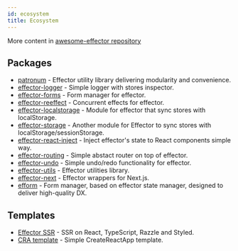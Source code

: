 ```yaml
---
id: ecosystem
title: Ecosystem
---
```


More content in [awesome-effector repository](https://github.com/effector/awesome)

## Packages

- [patronum](https://github.com/effector/patronum) - Effector utility library delivering modularity and convenience.
- [effector-logger](https://github.com/effector/logger) - Simple logger with stores inspector.
- [effector-forms](https://github.com/aanation/effector-forms) - Form manager for effector.
- [effector-reeffect](https://github.com/yumauri/effector-reeffect) - Concurrent effects for effector.
- [effector-localstorage](https://github.com/lessmess-dev/effector-localstorage) - Module for effector that sync stores with localStorage.
- [effector-storage](https://github.com/yumauri/effector-storage) - Another module for Effector to sync stores with localStorage/sessionStorage.
- [effector-react-inject](https://github.com/today-/effector-react-inject) - Inject effector's state to React components simple way.
- [effector-routing](https://github.com/Kelin2025/effector-routing) - Simple abstact router on top of effector.
- [effector-undo](https://github.com/tanyaisinmybed/effector-undo) - Simple undo/redo functionality for effector.
- [effector-utils](https://github.com/Kelin2025/effector-utils) - Effector utilities library.
- [effector-next](https://github.com/weyheyhey/effector-next) - Effector wrappers for Next.js.
- [efform](https://github.com/tehSLy/efform) - Form manager, based on effector state manager, designed to deliver high-quality DX.

## Templates

- [Effector SSR](https://github.com/effector/razzle-template) - SSR on React, TypeScript, Razzle and Styled.
- [CRA template](https://github.com/effector/cra-template) - Simple CreateReactApp template.
